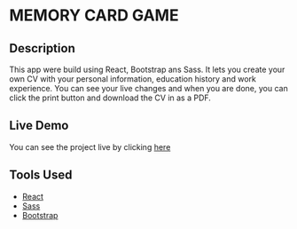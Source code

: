 # MEMORY CARD GAME

## Description

This app were build using React, Bootstrap ans Sass.
It lets you create your own CV with your personal information, education history and work experience. You can see your live changes and when you are done, you can click the print button and download the CV in as a PDF.

## Live Demo

You can see the project live by clicking [here](https://alejandroqr23.github.io/memory-card-game)

## Tools Used

- [React](https://reactjs.org/)
- [Sass](https://sass-lang.com/)
- [Bootstrap](https://getbootstrap.com/)

